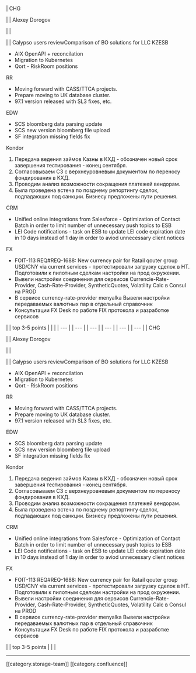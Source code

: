 





| CHG

 | 
| Alexey Dorogov

 | 
|    

 | 
| Calypso users reviewComparison of BO solutions for LLC KZESB<ul><li>AIX OpenAPI + reconcilation</li><li>Migration to Kubernetes</li><li>Qort - RiskRoom positions</li></ul>RR<ul><li>Moving forward with CASS/TTCA projects. </li><li>Prepare moving to UK database cluster. </li><li>97.1 version released with SL3 fixes, etc. </li></ul>EDW<ul><li>SCS bloomberg data parsing update</li><li>SCS new version bloomberg file upload</li><li>SF integration missing fields fix</li></ul>Kondor
1. Передача ведения займов Казны в КХД - обозначен новый срок завершения тестирования - конец сентября.
1. Согласовываем СЗ с верхнеуровневым документом по переносу фондирования в КХД.
1. Проводим анализ возможности сокращения платежей вендорам.
1. Была проведена встеча по позднему репортингу сделок, подпадающих под санкции. Бизнесу предложены пути решения.

CRM<ul><li>Unified online integrations from Salesforce - Optimization of Contact Batch in order to limit number of unnecessary push topics to ESB</li><li>LEI Code notifications - task on ESB to update LEI code expiration date in 10 days instead of 1 day in order to aviod unnecessary client notices</li></ul>FX<ul><li>FOIT-113 REQ#REQ-1688: New currency pair for Ratail qouter group USD/CNY via current services - протестировали загрузку сделок в НТ. Подготовили к пилотным сделкам настройки на прод окружении.</li><li>Вывели настройки соединения для сервисов Currencie-Rate-Provider, Cash-Rate-Provider, SyntheticQuotes, Volatility Calc в Consul на PROD</li><li>В сервисе currency-rate-provider menyalka Вывели настройки передаваемых валютных пар в отдельный справочник</li><li>Консультации FX Desk по работе FIX протокола и разработке сервисов</li></ul> | 
| top 3-5 points | 
|  | 
|  --- | 
|  --- | 
|  --- | 
|  --- | 
|  --- | 
|  --- | 
| CHG

 | 
| Alexey Dorogov

 | 
|    

 | 
| Calypso users reviewComparison of BO solutions for LLC KZESB<ul><li>AIX OpenAPI + reconcilation</li><li>Migration to Kubernetes</li><li>Qort - RiskRoom positions</li></ul>RR<ul><li>Moving forward with CASS/TTCA projects. </li><li>Prepare moving to UK database cluster. </li><li>97.1 version released with SL3 fixes, etc. </li></ul>EDW<ul><li>SCS bloomberg data parsing update</li><li>SCS new version bloomberg file upload</li><li>SF integration missing fields fix</li></ul>Kondor
1. Передача ведения займов Казны в КХД - обозначен новый срок завершения тестирования - конец сентября.
1. Согласовываем СЗ с верхнеуровневым документом по переносу фондирования в КХД.
1. Проводим анализ возможности сокращения платежей вендорам.
1. Была проведена встеча по позднему репортингу сделок, подпадающих под санкции. Бизнесу предложены пути решения.

CRM<ul><li>Unified online integrations from Salesforce - Optimization of Contact Batch in order to limit number of unnecessary push topics to ESB</li><li>LEI Code notifications - task on ESB to update LEI code expiration date in 10 days instead of 1 day in order to aviod unnecessary client notices</li></ul>FX<ul><li>FOIT-113 REQ#REQ-1688: New currency pair for Ratail qouter group USD/CNY via current services - протестировали загрузку сделок в НТ. Подготовили к пилотным сделкам настройки на прод окружении.</li><li>Вывели настройки соединения для сервисов Currencie-Rate-Provider, Cash-Rate-Provider, SyntheticQuotes, Volatility Calc в Consul на PROD</li><li>В сервисе currency-rate-provider menyalka Вывели настройки передаваемых валютных пар в отдельный справочник</li><li>Консультации FX Desk по работе FIX протокола и разработке сервисов</li></ul> | 
| top 3-5 points | 
|  | 







*****

[[category.storage-team]] 
[[category.confluence]] 
